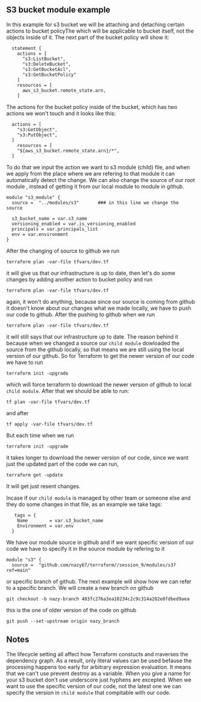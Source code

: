 ## S3 bucket module example

In this example for s3 bucket we will be attaching and detaching certain actions to bucket policyThe which will be applicable to bucket itself, not the objects inside of it. The next part of the bucket policy will show it:
```
  statement {
    actions = [
      "s3:ListBucket",
      "s3:DeleteBucket",
      "s3:GetBucketAcl",
      "s3:GetBucketPolicy"
    ]
    resources = [
      aws_s3_bucket.remote_state.arn,
    ]
```
The actions for the bucket policy inside of the bucket, which has two actions we won't touch and it looks like this:
```
  actions = [
    "s3:GetObject",
    "s3:PutObject",
  ]
    resources = [
    "${aws_s3_bucket.remote_state.arn}/*",
  ]
```
To do that we input the action we want to s3 module (child) file, and when we apply from the place where we are refering to that module it can automatically detect the change. 
We can also change the source of our root module , instead of getting it from our local module to module in github. 
```
module "s3_module" {
  source =  "../modules/s3"       ### in this line we change the source 

  s3_bucket_name = var.s3_name
  versioning_enabled = var.is_versioning_enabled
  principals = var.principals_list
  env = var.environment
}
```

After the changing of source to github we run 

```
terraform plan -var-file tfvars/dev.tf
``` 

it will give us that our infrastructure is up to date, then let's do some changes by adding another action to bucket policy and run

 ```
terraform plan -var-file tfvars/dev.tf
``` 

again, it won't do anything, because since our source is coming from github it doesn't know about our changes what we made locally, we have to push our code to github. After the pushing to github when we run 

```
terraform plan -var-file tfvars/dev.tf
``` 

it will still says that our infrastructure up to date.
The reason behind it because when we changed a source our ```child module``` dowloaded the source from the github locally, so that means we are still using the local version of our github. So for Terraform to get the newer version of our code we have to run 
```
terraform init -upgrade
```
which will force terraform to download the newer version of github to local ```child module```. After that we should be able to run: 

```
tf plan -var-file tfvars/dev.tf
``` 
and after 
```
tf apply -var-file tfvars/dev.tf
``` 
But each time when we run

```
terraform init -upgrade
```

it takes longer to download the newer version of our code, since we want just the updated part of the code we can run, 
```
terraform get -update
```
It will get just resent changes. 

Incase if our ```child module``` is managed by other team or someone else and they do some changes in that file, as an example we take tags:

```
   tags = {
    Name        = var.s3_bucket_name
    Environment = var.env
  }
```
We have our module source in github and if we want specific version of our code we have to specify it in the source module by refering to it

```
module "s3" {
  source =  "github.com/nazy67/terraform//session_9/modules/s3?ref=main"

```
or specific branch of github. The next example will show how we can refer to a specific branch.
We will create a new branch on github 
```
git checkout -b nazy-branch 403fc276a3ea18234c2c9c314a202e8fdbed9aea 
```

this is the one of         older version of the code on github
```
git push --set-upstream origin nazy_branch
```
## Notes

The lifecycle setting all affect how Terraform constucts and rraverses the dependency graph. As a result, only literal values can be used befause the processing happens too early for arbitrary expression evaluation. It means that we can't use prevent destroy as a variable.
When you give a name for your s3 bucket don't use underscore just hyphens are excepted. 
When we want to use the specific version of our code, not the latest one we can specify the version in ```child module``` that compitable with our code.